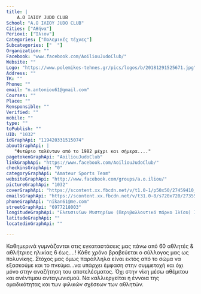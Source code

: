```yaml
---
title: |
    Α.Ο ΙΛΙΟΥ JUDO CLUB
School: "Α.Ο ΙΛΙΟΥ JUDO CLUB"
Cities: ["Αθήνα"]
Perioxi: ["Ίλιον"]
Categories: ["Πολεμικές τέχνες"]
Subcategories: ["  "]
Organization: ""
Facebook: "www.facebook.com/AoiliouJudoClub/"
Website: ""
Logo: "https://www.polemikes-tehnes.gr/pics/logos/b/20181291525671.jpg"
Address: ""
TK: ""
Phone: ""
email: "n.antoniou61@gmail.com"
Courses: ""
Place: ""
Rensponsible: ""
Verified: ""
mobile: ""
type: ""
toPublish: ""
UID: "1032"
idGraphApi: "119420331515074"
aboutGraphApi: | 
   "Φυτώριο ταλέντων από το 1982 μέχρι και σήμερα...."
pagetokenGraphApi: "AoiliouJudoClub"
linkGraphApi: "https://www.facebook.com/AoiliouJudoClub/"
checkinsGraphApi: "0"
categoryGraphApi: "Amateur Sports Team"
websiteGraphApi: "http://www.facebook.com/groups/a.o.iliou/"
pictureGraphApi: "1032"
coverGraphApi: "https://scontent.xx.fbcdn.net/v/t1.0-1/p50x50/27459410_623561511100951_4768288964131081391_n.jpg?oh=9fe58db233e34c905e5d714f2fff52d1&amp;oe=5B026134"
emailsGraphApi: "https://scontent.xx.fbcdn.net/v/t31.0-8/s720x720/27355519_622536261203476_8943522159867183236_o.jpg?oh=a0e152a31867efddde10ec55a94f391c&amp;oe=5B012704"
phoneGraphApi: "nikan61@me.com"
streetGraphApi: "6977218003"
longitudeGraphApi: "Ελευσινίων Μυστηρίων (Περιβαλλοντικό πάρκο Ιλίου) Ilion, Greece"
latitudeGraphApi: ""
locatedinGraphApi: ""

---
```


Καθημερινά γυμνάζονται στις εγκαταστάσεις μας πάνω από 60 αθλητές &amp; αθλήτριες ηλικίας 6 έως....! Κάθε χρόνο βραβεύεται ο σύλλογος μας ως πολυνίκης. Στόχος μας όμως παράλληλα είναι εκτός από το σώμα να εξασκούμε και το πνεύμα...να υπάρχει έμφαση στην συμμετοχή και όχι μόνο στην αναζήτηση του αποτελέσματος. Όχι στην νίκη μέσω αθέμιτου και ανέντιμου ανταγωνισμού. Να καλλιεργείται η έννοια της ομαδικότητας και των φιλικών σχέσεων των αθλητών.

